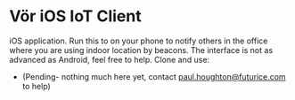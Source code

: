 # Vör iOS IoT Client

iOS application. Run this to on your phone to notify others in the office where you are using indoor location by beacons. The interface is not as advanced as Android, feel free to help. Clone and use:

* (Pending- nothing much here yet, contact paul.houghton@futurice.com to help)
